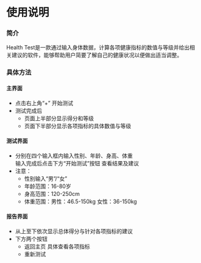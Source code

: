 # 使用说明

### 简介

Health Test是一款通过输入身体数据，计算各项健康指标的数值与等级并给出相关建议的软件，能够帮助用户简要了解自己的健康状况以便做出适当调整。



### 具体方法

#### 主界面

+ 点击右上角“+” 开始测试
+ 测试完成后  
	+ 页面上半部分显示得分和等级  
	+ 页面下半部分显示各项指标的具体数值与等级

#### 测试界面

+ 分别在四个输入框内输入性别、年龄、身高、体重  
输入完成后点击下方“开始测试”按钮 查看结果及建议
+ 注意：
	+ 性别输入“男”/“女”
	+ 年龄范围：16-80岁
	+ 身高范围：120-250cm
	+ 体重范围：男性：46.5-150kg  女性：36-150kg 

#### 报告界面

+ 从上至下依次显示总体得分与针对各项指标的建议
+ 下方两个按钮
	+ 返回主页 具体查看各项指标
	+ 重新测试